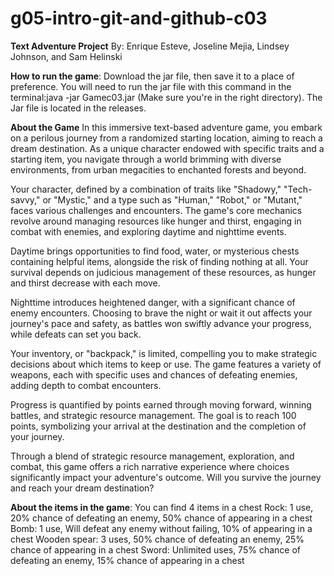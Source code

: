 # g05-intro-git-and-github-c03

**Text Adventure Project**
By: Enrique Esteve, Joseline Mejia, Lindsey Johnson, and Sam Helinski

**How to run the game**:
Download the jar file, then save it to a place of preference. You will need to run the jar file with this command in the terminal:java -jar Gamec03.jar (Make sure you're in the right directory). The Jar file is located in the releases.

**About the Game**
In this immersive text-based adventure game, you embark on a perilous journey from a randomized starting location, aiming to reach a dream destination. As a unique character endowed with specific traits and a starting item, you navigate through a world brimming with diverse environments, from urban megacities to enchanted forests and beyond. 

Your character, defined by a combination of traits like "Shadowy," "Tech-savvy," or "Mystic," and a type such as "Human," "Robot," or "Mutant," faces various challenges and encounters. The game's core mechanics revolve around managing resources like hunger and thirst, engaging in combat with enemies, and exploring daytime and nighttime events.

Daytime brings opportunities to find food, water, or mysterious chests containing helpful items, alongside the risk of finding nothing at all. Your survival depends on judicious management of these resources, as hunger and thirst decrease with each move.

Nighttime introduces heightened danger, with a significant chance of enemy encounters. Choosing to brave the night or wait it out affects your journey's pace and safety, as battles won swiftly advance your progress, while defeats can set you back.

Your inventory, or "backpack," is limited, compelling you to make strategic decisions about which items to keep or use. The game features a variety of weapons, each with specific uses and chances of defeating enemies, adding depth to combat encounters.

Progress is quantified by points earned through moving forward, winning battles, and strategic resource management. The goal is to reach 100 points, symbolizing your arrival at the destination and the completion of your journey.

Through a blend of strategic resource management, exploration, and combat, this game offers a rich narrative experience where choices significantly impact your adventure's outcome. Will you survive the journey and reach your dream destination?
    
**About the items in the game**:
You can find 4 items in a chest
Rock:
1 use, 20% chance of defeating an enemy, 50% chance of appearing in a chest
Bomb:
1 use, Will defeat any enemy without failing, 10% of appearing in a chest
Wooden spear:
3 uses, 50% chance of defeating an enemy, 25% chance of appearing in a chest
Sword:
Unlimited uses, 75% chance of defeating an enemy, 15% chance of appearing in a chest


